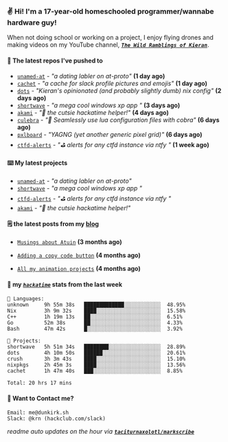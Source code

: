 ### ✌️ Hi! I'm a 17-year-old homeschooled programmer/wannabe hardware guy!

When not doing school or working on a project, I enjoy flying drones and making videos on my YouTube channel, [**_`The Wild Ramblings of Kieran`_**](https://youtube.com/@kieran.rambles).

#### 👷 The latest repos I've pushed to

- [`unamed-at`](https://github.com/taciturnaxolotl/unamed-at) - _"a dating labler on at-proto"_ **(1 day ago)**
- [`cachet`](https://github.com/taciturnaxolotl/cachet) - _"a cache for slack profile pictures and emojis"_ **(1 day ago)**
- [`dots`](https://github.com/taciturnaxolotl/dots) - _"Kieran's opinionated (and probably slightly dumb) nix config"_ **(2 days ago)**
- [`shortwave`](https://github.com/taciturnaxolotl/shortwave) - _"a mega cool windows xp app "_ **(3 days ago)**
- [`akami`](https://github.com/taciturnaxolotl/akami) - _"🌷 the cutsie hackatime helper!"_ **(4 days ago)**
- [`culebra`](https://github.com/Fuabioo/culebra) - _"🐍 Seamlessly use lua configuration files with cobra"_ **(6 days ago)**
- [`pxlboard`](https://github.com/taciturnaxolotl/pxlboard) - _"YAGNG (yet another generic pixel grid)"_ **(6 days ago)**
- [`ctfd-alerts`](https://github.com/taciturnaxolotl/ctfd-alerts) - _"⛳ alerts for any ctfd instance via ntfy "_ **(1 week ago)**

#### ⌨️ My latest projects

- [`unamed-at`](https://github.com/taciturnaxolotl/unamed-at) - _"a dating labler on at-proto"_
- [`shortwave`](https://github.com/taciturnaxolotl/shortwave) - _"a mega cool windows xp app "_
- [`ctfd-alerts`](https://github.com/taciturnaxolotl/ctfd-alerts) - _"⛳ alerts for any ctfd instance via ntfy "_
- [`akami`](https://github.com/taciturnaxolotl/akami) - _"🌷 the cutsie hackatime helper!"_

#### 🗒️ the latest posts from my [blog](https://dunkirk.sh)

- [`Musings about Atuin`](https://dunkirk.sh/blog/atuin/) **(3 months ago)**

- [`Adding a copy code button`](https://dunkirk.sh/blog/adding-a-copy-button/) **(4 months ago)**

- [`All my animation projects`](https://dunkirk.sh/blog/my-animations/) **(4 months ago)**



#### 📡 my [_`hackatime`_](https://waka.hackclub.com) stats from the last week

```text
💾 Languages:
unknown     9h 55m 38s   █████████████░░░░░░░░░░░░  48.95%
Nix         3h 9m 32s    ████░░░░░░░░░░░░░░░░░░░░░  15.58%
C++         1h 19m 13s   ██░░░░░░░░░░░░░░░░░░░░░░░  6.51%
Go          52m 38s      ██░░░░░░░░░░░░░░░░░░░░░░░  4.33%
Bash        47m 42s      █░░░░░░░░░░░░░░░░░░░░░░░░  3.92%

💼 Projects:
shortwave   5h 51m 34s   ████████░░░░░░░░░░░░░░░░░  28.89%
dots        4h 10m 50s   ██████░░░░░░░░░░░░░░░░░░░  20.61%
crush       3h 3m 43s    ████░░░░░░░░░░░░░░░░░░░░░  15.10%
nixpkgs     2h 45m 3s    ████░░░░░░░░░░░░░░░░░░░░░  13.56%
cachet      1h 47m 40s   ███░░░░░░░░░░░░░░░░░░░░░░  8.85%

Total: 20 hrs 17 mins
```

#### 📮 Want to Contact me?

```text
Email: me@dunkirk.sh
Slack: @krn (hackclub.com/slack)
```

_readme auto updates on the hour via [**`taciturnaxolotl/markscribe`**](https://github.com/taciturnaxolotl/markscribe)_
